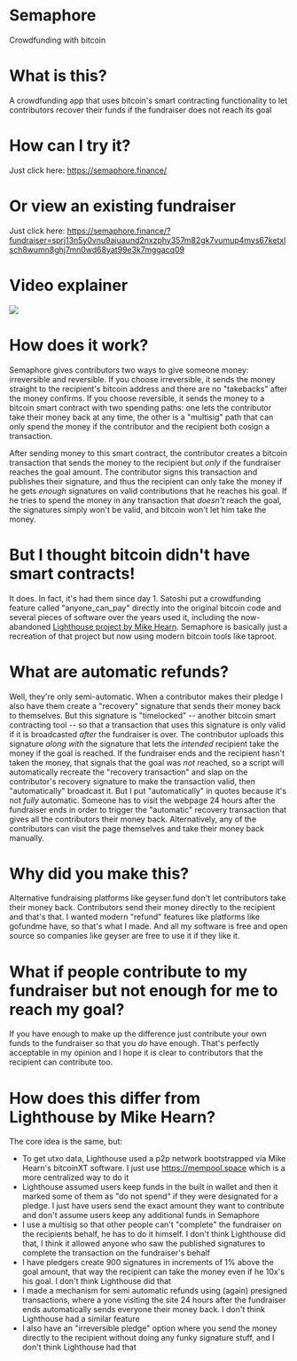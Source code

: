 # Semaphore
Crowdfunding with bitcoin

# What is this?
A crowdfunding app that uses bitcoin's smart contracting functionality to let contributors recover their funds if the fundraiser does not reach its goal

# How can I try it?
Just click here: https://semaphore.finance/

# Or view an existing fundraiser
Just click here: https://semaphore.finance/?fundraiser=sprj13n5y0vnu9ajuaund2nxzphy357m82gk7vumup4mys67ketxlsch8wumn8ghj7mn0wd68yat99e3k7mggacq09

# Video explainer
[![](https://i.ibb.co/v1Srq3g/semaphore-yt-thumbnail-with-yt-logo.jpg)](https://www.youtube.com/watch?v=VHGRQVuVtCY)

# How does it work?
Semaphore gives contributors two ways to give someone money: irreversible and reversible. If you choose irreversible, it sends the money straight to the recipient's bitcoin address and there are no "takebacks" after the money confirms. If you choose reversible, it sends the money to a bitcoin smart contract with two spending paths: one lets the contributor take their money back at any time, the other is a "multisig" path that can only spend the money if the contributor and the recipient both cosign a transaction.

After sending money to this smart contract, the contributor creates a bitcoin transaction that sends the money to the recipient but *only* if the fundraiser reaches the goal amount. The contributor signs this transaction and publishes their signature, and thus the recipient can only take the money if he gets *enough* signatures on valid contributions that he reaches his goal. If he tries to spend the money in any transaction that *doesn't* reach the goal, the signatures simply won't be valid, and bitcoin won't let him take the money.

# But I thought bitcoin didn't have smart contracts!
It does. In fact, it's had them since day 1. Satoshi put a crowdfunding feature called "anyone_can_pay" directly into the original bitcoin code and several pieces of software over the years used it, including the now-abandoned [Lighthouse project by Mike Hearn](https://github.com/vinumeris/lighthouse). Semaphore is basically just a recreation of that project but now using modern bitcoin tools like taproot.

# What are automatic refunds?
Well, they're only semi-automatic. When a contributor makes their pledge I also have them create a "recovery" signature that sends their money back to themselves. But this signature is "timelocked" -- another bitcoin smart contracting tool -- so that a transaction that uses this signature is only valid if it is broadcasted *after* the fundraiser is over. The contributor uploads this signature *along with* the signature that lets the *intended* recipient take the money if the goal is reached. If the fundraiser ends and the recipient hasn't taken the money, that signals that the goal was *not* reached, so a script will automatically recreate the "recovery transaction" and slap on the contributor's recovery signature to make the transaction valid, then "automatically" broadcast it. But I put "automatically" in quotes because it's not *fully* automatic. Someone has to visit the webpage 24 hours after the fundraiser ends in order to trigger the "automatic" recovery transaction that gives all the contributors their money back. Alternatively, any of the contributors can visit the page themselves and take their money back manually.

# Why did you make this?
Alternative fundraising platforms like geyser.fund don't let contributors take their money back. Contributors send their money directly to the recipient and that's that. I wanted modern "refund" features like platforms like gofundme have, so that's what I made. And all my software is free and open source so companies like geyser are free to use it if they like it.

# What if people contribute to my fundraiser but not enough for me to reach my goal?
If you have enough to make up the difference just contribute your own funds to the fundraiser so that you *do* have enough. That's perfectly acceptable in my opinion and I hope it is clear to contributors that the recipient can contribute too.

# How does this differ from Lighthouse by Mike Hearn?
The core idea is the same, but:

- To get utxo data, Lighthouse used a p2p network bootstrapped via Mike Hearn's bitcoinXT software. I just use https://mempool.space which is a more centralized way to do it
- Lighthouse assumed users keep funds in the built in wallet and then it marked some of them as "do not spend" if they were designated for a pledge. I just have users send the exact amount they want to contribute and don't assume users keep any additional funds in Semaphore
- I use a multisig so that other people can't "complete" the fundraiser on the recipients behalf, he has to do it himself. I don't think Lighthouse did that, I think it allowed anyone who saw the published signatures to complete the transaction on the fundraiser's behalf
- I have pledgers create 900 signatures in increments of 1% above the goal amount, that way the recipient can take the money even if he 10x's his goal. I don't think Lighthouse did that
- I made a mechanism for semi automatic refunds using (again) presigned transactions, where a yone visiting the site 24 hours after the fundraiser ends automatically sends everyone their money back. I don't think Lighthouse had a similar feature
- I also have an "irreversible pledge" option where you send the money directly to the recipient without doing any funky signature stuff, and I don't think Lighthouse had that
